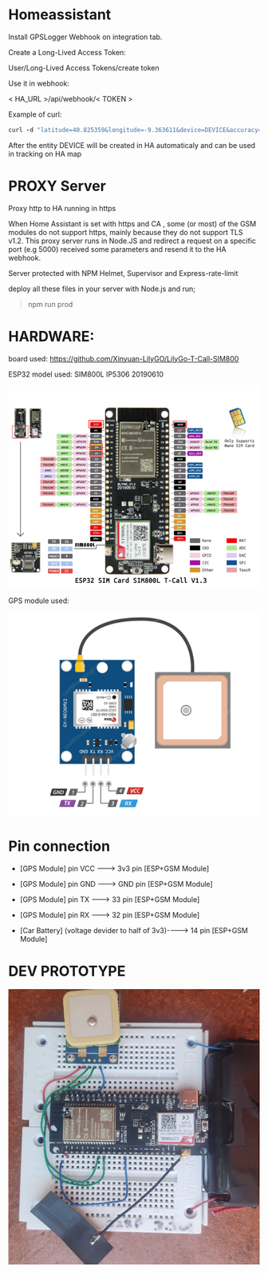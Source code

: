# Homeassistant
Install GPSLogger Webhook on integration tab.

Create a Long-Lived Access Token:

User/Long-Lived Access Tokens/create token

Use it in webhook:

< HA_URL >/api/webhook/< TOKEN >


Example of curl:

```ruby
curl -d "latitude=40.825359&longitude=-9.363611&device=DEVICE&accuracy=10&battery=20&speed=10&altitude=100" -H "Content-Type: application/x-www-form-urlencoded" -X POST https://<HA_URL>/api/webhook/<token>
```


After the entity DEVICE will be created in HA automaticaly and can be used in tracking on HA map


# PROXY Server
Proxy http to HA running in https 

When Home Assistant is set with https and CA , some (or most) of the GSM modules do not support https, mainly because they do not support TLS v1.2.
This proxy server runs in Node.JS and redirect a request on a specific port (e.g 5000) received some parameters and resend it to the HA webhook.


Server protected with NPM Helmet, Supervisor and Express-rate-limit 

deploy all these files in your server with Node.js and run;

> npm run prod


# HARDWARE:
board used: https://github.com/Xinyuan-LilyGO/LilyGo-T-Call-SIM800

ESP32 model used: SIM800L IP5306 20190610

![ESP+GSM module](/HARDWARE/images/TTGO_T-Call.png)


GPS module used:

![GPS module](/HARDWARE/images/gps.png)



# Pin connection


+ [GPS Module] pin VCC ---> 3v3 pin [ESP+GSM Module]

+ [GPS Module] pin GND ---> GND pin [ESP+GSM Module]

+ [GPS Module] pin TX  ---> 33 pin [ESP+GSM Module]

+ [GPS Module] pin RX  ---> 32 pin [ESP+GSM Module] 

+ [Car Battery] (voltage devider to half of 3v3)----> 14 pin [ESP+GSM Module]





# DEV PROTOTYPE
![Breadboard](/HARDWARE/images/board.png)
